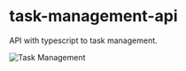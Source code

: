 # task-management-api
API with typescript to task management.

![Task Management](https://assets-global.website-files.com/6058ba87eec5713e5f80752a/6282f519081a58feae9b1fc4_Task-management-vs-project-management.jpeg)

